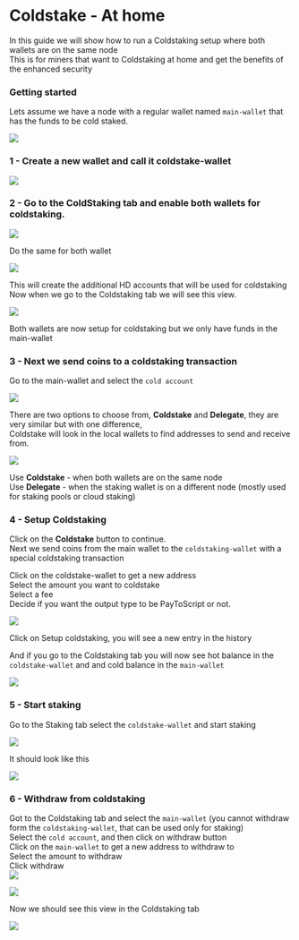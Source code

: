 # Coldstake - At home

In this guide we will show how to run a Coldstaking setup where both wallets are on the same node  
This is for miners that want to Coldstaking at home and get the benefits of the enhanced security

### Getting started

Lets assume we have a node with a regular wallet named `main-wallet` that has the funds to be cold staked.

![](../img/coldstake/1.png)

### 1 - Create a new wallet and call it coldstake-wallet

![](../img/coldstake/2.png)
### 2 - Go to the ColdStaking tab and enable both wallets for coldstaking.

![](../img/coldstake/3.png)

Do the same for both wallet

![](../img/coldstake/4.png)

This will create the additional HD accounts that will be used for coldstaking  
Now when we go to the Coldstaking tab we will see this view.  

![](../img/coldstake/5.png)

Both wallets are now setup for coldstaking but we only have funds in the main-wallet    

### 3 - Next we send coins to a coldstaking transaction

Go to the main-wallet and select the `cold account`

![](../img/coldstake/6.png)

There are two options to choose from, **Coldstake** and **Delegate**, they are very similar but with one difference,   
Coldstake will look in the local wallets to find addresses to send and receive from.

![](../img/coldstake/7.png)

Use **Coldstake** - when both wallets are on the same node  
Use **Delegate** - when the staking wallet is on a different node (mostly used for staking pools or cloud staking)  

### 4 - Setup Coldstaking

Click on the **Coldstake** button to continue.  
Next we send coins from the main wallet to the `coldstaking-wallet` with a special coldstaking transaction   

Click on the coldstake-wallet to get a new address  
Select the amount you want to coldstake  
Select a fee  
Decide if you want the output type to be PayToScript or not.  

![](../img/coldstake/8.png)

Click on Setup coldstaking, you will see a new entry in the history  

And if you go to the Coldstaking tab you will now see hot balance in the `coldstake-wallet` and and cold balance in the `main-wallet`  

![](../img/coldstake/9.png)

### 5 - Start staking

Go to the Staking tab select the `coldstake-wallet` and start staking  

![](../img/coldstake/10.png)

It should look like this

![](../img/coldstake/11.png)

### 6 - Withdraw from coldstaking

Got to the Coldstaking tab and select the `main-wallet` (you cannot withdraw form the `coldstaking-wallet`, that can be used only for staking)   
Select the `cold account`, and then click on withdraw button   
Click on the `main-wallet` to get a new address to withdraw to  
Select the amount to withdraw  
Click withdraw  
![](../img/coldstake/12.png)

![](../img/coldstake/13.png)

Now we should see this view in the Coldstaking tab  

![](../img/coldstake/14.png)
